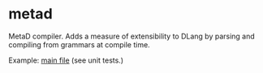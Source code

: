 # metad
MetaD compiler. Adds a measure of extensibility to DLang by parsing and compiling from grammars at compile time.

Example: [main file](https://github.com/logicfish/metad/blob/master/source/metad/compiler.d) (see unit tests.)
